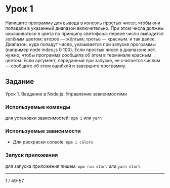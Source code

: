 # Урок 1
Напишите программу для вывода в консоль простых чисел, чтобы они попадали в 
указанный диапазон включительно. При этом числа должны окрашиваться в цвета 
по принципу светофора:
первое число выводится зелёным цветом;
второе — жёлтым;
третье — красным.
и так далее.
Диапазон, куда попадут числа, указывается при запуске программы 
(например node index.js 0 100).
Если простых чисел в диапазоне нет, нужно, чтобы программа сообщила об 
этом в терминале красным цветом.
Если аргумент, переданный при запуске, не считается числом — сообщите об 
этом ошибкой и завершите программу.

## Задание
Урок 1. Введение в Node.js. Управление зависимостями

### Используемые команды
для установки зависимостей: `npm i` или `yarn`

### Используемые зависимости
- Для раскраски console: `npm i colors`

### Запуск приложения
для запуска приложения пишем: `npm run start` или `yarn start`

---

1 / 49-57